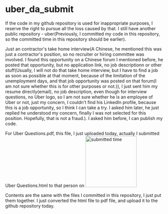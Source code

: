 # uber_da_submit


If the code in my github repository is used for inappropriate purposes, I reserve the right to pursue all the loss caused by that.
I still have another public repository - uber(Previously, I committed my code in this repository, so the committed time in this repository should be earlier).

Just an contractor's take home interview(A Chinese, he mentioned this was just a contractor's position, so no recruiter or hiring committee was involved. I found this opportunity on a Chinese forum I mentioned before, he posted that opportunity, but no application link, no job descriptionn or other stuff(Usually, I will not do that take home interview, but I have to find a job as soon as possible at that moment, because of the limitation of the unemployment days, and that job opportunity was posted on that forum(I am not sure whether this is for other purposes or not.)), I just sent him my resume directly(email), no job description, even though for interview questions, no Uber logo, so I am not sure whether he is an employee of Uber or not, just my concern, I couldn't find his LinkedIn profile, because this is a job opportunity, so I think I can take a try. I asked him later, he just replied he understood my concern, finally I was not selected for this position. Hopefully, that is not a fraud.). I asked him before, I can publish my code. 

For Uber Questions.pdf, this file, I just uploaded today, actually I submitted Uber Questions.html to that person on <img width="163" alt="submitted time" src="https://user-images.githubusercontent.com/33749919/183723671-c7c3dc78-6be4-4238-be40-5ac0120686bf.png">

Contents are the same with the files I committed in this repository, I just put them together. I just converted the html file to pdf file, and upload it to the github repository today.


